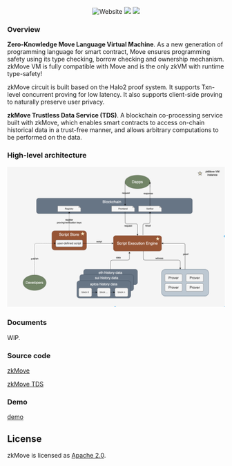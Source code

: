 <p align="center">
    <img alt="Website" src="https://img.shields.io/website?down_message=offline&label=zkmove.net&up_message=online&url=https%3A%2F%2Fzkmove.net">
    <a href="https://discord.gg/d6yMS2yycq"><img src="https://img.shields.io/discord/907903191788683304?logo=discord"/></a>
    <a href="https://twitter.com/zkmove"><img src="https://img.shields.io/twitter/follow/zkmove?style=social"/></a>
</p>

### Overview

**Zero-Knowledge Move Language Virtual Machine**. As a new generation of programming language for smart contract, Move ensures programming safety using its type checking, borrow checking and ownership mechanism. zkMove VM is fully compatible with Move and is the only zkVM with runtime type-safety!

zkMove circuit is built based on the Halo2 proof system. It supports Txn-level concurrent proving for low latency. It also supports client-side proving to naturally preserve user privacy.

**zkMove Trustless Data Service (TDS)**. A blockchain co-processing service built with zkMove, which enables smart contracts to access on-chain historical data in a trust-free manner, and allows arbitrary computations to be performed on the data.

### High-level architecture

![img1](docs/imgs/zkmove-TDS-arch.png)

### Documents

WIP.

### Source code

[zkMove](https://github.com/young-rocks/zkmove)

[zkMove TDS](https://github.com/young-rocks/tds-node)

### Demo

[demo](./demo/README.md)

## License

zkMove is licensed as [Apache 2.0](./LICENSE).

